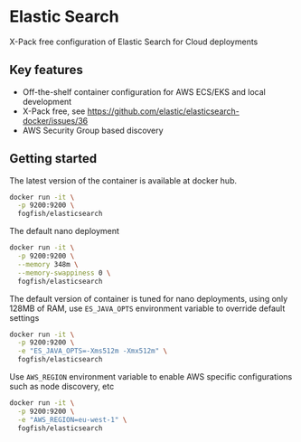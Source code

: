 # Elastic Search

X-Pack free configuration of Elastic Search for Cloud deployments


## Key features

* Off-the-shelf container configuration for AWS ECS/EKS and local development
* X-Pack free, see https://github.com/elastic/elasticsearch-docker/issues/36
* AWS Security Group based discovery


## Getting started

The latest version of the container is available at docker hub.

```bash
docker run -it \
  -p 9200:9200 \
  fogfish/elasticsearch
```

The default nano deployment
```bash
docker run -it \
  -p 9200:9200 \
  --memory 348m \
  --memory-swappiness 0 \
  fogfish/elasticsearch
```

The default version of container is tuned for nano deployments, using only 128MB of RAM, use `ES_JAVA_OPTS` environment variable to override default settings

```bash
docker run -it \
  -p 9200:9200 \
  -e "ES_JAVA_OPTS=-Xms512m -Xmx512m" \
  fogfish/elasticsearch
```

Use `AWS_REGION` environment variable to enable AWS specific configurations such as node discovery, etc

```bash
docker run -it \
  -p 9200:9200 \
  -e "AWS_REGION=eu-west-1" \
  fogfish/elasticsearch
```
